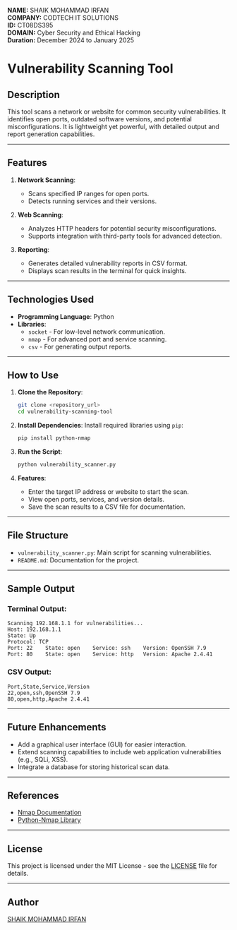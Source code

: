 **NAME:** SHAIK MOHAMMAD IRFAN  
**COMPANY:** CODTECH IT SOLUTIONS  
**ID:** CT08DS395  
**DOMAIN:** Cyber Security and Ethical Hacking  
**Duration:** December 2024 to January 2025  


# Vulnerability Scanning Tool

## Description
This tool scans a network or website for common security vulnerabilities. It identifies open ports, 
outdated software versions, and potential misconfigurations. It is lightweight yet powerful, 
with detailed output and report generation capabilities.

---

## Features
1. **Network Scanning**:
   - Scans specified IP ranges for open ports.
   - Detects running services and their versions.

2. **Web Scanning**:
   - Analyzes HTTP headers for potential security misconfigurations.
   - Supports integration with third-party tools for advanced detection.

3. **Reporting**:
   - Generates detailed vulnerability reports in CSV format.
   - Displays scan results in the terminal for quick insights.

---

## Technologies Used
- **Programming Language**: Python
- **Libraries**:
  - `socket` - For low-level network communication.
  - `nmap` - For advanced port and service scanning.
  - `csv` - For generating output reports.

---

## How to Use

1. **Clone the Repository**:
   ```bash
   git clone <repository_url>
   cd vulnerability-scanning-tool
   ```

2. **Install Dependencies**:
   Install required libraries using `pip`:
   ```bash
   pip install python-nmap
   ```

3. **Run the Script**:
   ```bash
   python vulnerability_scanner.py
   ```

4. **Features**:
   - Enter the target IP address or website to start the scan.
   - View open ports, services, and version details.
   - Save the scan results to a CSV file for documentation.

---

## File Structure
- `vulnerability_scanner.py`: Main script for scanning vulnerabilities.
- `README.md`: Documentation for the project.

---

## Sample Output
### Terminal Output:
```plaintext
Scanning 192.168.1.1 for vulnerabilities...
Host: 192.168.1.1
State: Up
Protocol: TCP
Port: 22    State: open    Service: ssh    Version: OpenSSH 7.9
Port: 80    State: open    Service: http   Version: Apache 2.4.41
```

### CSV Output:
```
Port,State,Service,Version
22,open,ssh,OpenSSH 7.9
80,open,http,Apache 2.4.41
```

---

## Future Enhancements
- Add a graphical user interface (GUI) for easier interaction.
- Extend scanning capabilities to include web application vulnerabilities (e.g., SQLi, XSS).
- Integrate a database for storing historical scan data.

---

## References
- [Nmap Documentation](https://nmap.org)
- [Python-Nmap Library](https://pypi.org/project/python-nmap/)

---

## License
This project is licensed under the MIT License - see the [LICENSE](LICENSE) file for details.

---

## Author
[SHAIK MOHAMMAD IRFAN](https://github.com/irfan2607)
